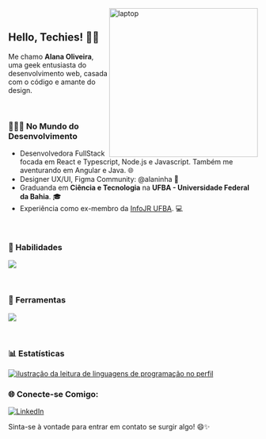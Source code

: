 <img src="https://miro.medium.com/v2/resize:fit:996/format:webp/1*CtdykXzI3YnV7hrkaTnvCw.gif" alt="laptop" min-width="300px" max-width="300px" width="300px" align="right">
<br>

## Hello, Techies! 🖖🏽

Me chamo **Alana Oliveira**, uma geek entusiasta do desenvolvimento web, casada com o código e amante do design.

</br>

### 👩🏾‍💻 No Mundo do Desenvolvimento

- Desenvolvedora FullStack focada em React e Typescript, Node.js e Javascript. Também me aventurando em Angular e Java. 🌐
- Designer UX/UI, Figma Community: @alaninha 🎨
- Graduanda em **Ciência e Tecnologia** na **UFBA - Universidade Federal da Bahia**. 🎓
- Experiência como ex-membro da <a href="https://www.infojr.com.br/">InfoJR UFBA</a>. 💻
    
</br>

### 🚀  Habilidades

<p align="left">
  <a href="https://skillicons.dev">
    <img src="https://skillicons.dev/icons?i=html,css,js,react,ts,nextjs,vue,angular,java,tailwind" />
  </a>
</p>

</br>

### 🧰  Ferramentas

<p align="left">
  <a href="https://skillicons.dev">
    <img src="https://skillicons.dev/icons?i=vscode,figma,git,webflow" />
  </a>
</p>

</br>

### 📊 Estatísticas

<a href="https://github.com/alaninhaisnthere" title="ilustração do mapeamento de linguagens">
  <img align="center" src="https://github-readme-stats.vercel.app/api/top-langs/?username=alaninhaisnthere&theme=dracula&hide_langs_below=1" alt="ilustração da leitura de linguagens de programação no perfil"/>
</a>

</br>

### 🌐 Conecte-se Comigo:

<p align="left">
  <a href="https://www.linkedin.com/in/alanaoliveira71" title="LinkedIn">
  <img src="https://img.shields.io/badge/-Linkedin-0e76a8?style=flat-square&logo=Linkedin&logoColor=white&link=/" alt="LinkedIn"/></a>

 Sinta-se à vontade para entrar em contato se surgir algo! 😄✨
